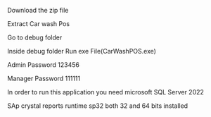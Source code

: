 Download the zip file

Extract Car wash Pos

Go to debug folder

Inside debug folder Run exe File(CarWashPOS.exe)

Admin Password 123456

Manager Password 111111

In order to run this application you need microsoft SQL Server 2022

SAp crystal reports runtime sp32 both 32 and 64 bits installed
